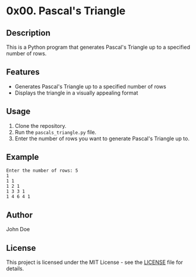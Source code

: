 # 0x00. Pascal's Triangle

## Description
This is a Python program that generates Pascal's Triangle up to a specified number of rows.

## Features
- Generates Pascal's Triangle up to a specified number of rows
- Displays the triangle in a visually appealing format

## Usage
1. Clone the repository.
2. Run the `pascals_triangle.py` file.
3. Enter the number of rows you want to generate Pascal's Triangle up to.

## Example
```
Enter the number of rows: 5
1 
1 1 
1 2 1 
1 3 3 1 
1 4 6 4 1
```

## Author
John Doe

## License
This project is licensed under the MIT License - see the [LICENSE](LICENSE) file for details.